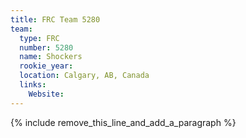 ```yaml
---
title: FRC Team 5280
team:
  type: FRC
  number: 5280
  name: Shockers
  rookie_year:
  location: Calgary, AB, Canada
  links:
    Website:
---
```


{% include remove_this_line_and_add_a_paragraph %}